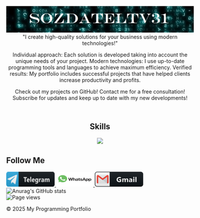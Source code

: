 <!DOCTYPE html>
<html lang="en">
<head>
    <meta charset="UTF-8">
    <meta name="viewport" content="width=device-width, initial-scale=1.0">
</head>
<header>
    <img src="https://github.com/SozdatelTV31/SozdatelTV31/blob/main/assets/heander.jpg"
    <p>"I create high-quality solutions for your business using modern technologies!"

 Individual approach: Each solution is developed taking into account the unique needs of your project.
 Modern technologies: I use up-to-date programming tools and languages to achieve maximum efficiency.
 Verified results: My portfolio includes successful projects that have helped clients increase productivity and profits.

 Check out my projects on GitHub!
 Contact me for a free consultation!
 Subscribe for updates and keep up to date with my new developments!</p>
</header>

<section class="languages">
    <h2 align="center">Skills </h2>
    <p align="center">
  <a href="https://skillicons.dev">
    <img src="https://skillicons.dev/icons?i=python,golang,vscode,androidstudio,c,cs,cpp,js,css,html" />
  </a>
</p>
</section>

<section class="follow-me">
    <h2>Follow Me</h2>
    <a href="https://t.me/SozdatelTV">
        <img src="https://github.com/SozdatelTV31/SozdatelTV31/blob/main/assets/telegrams.png" width="130" height="40" alt="Telegram">
    </a>
    <a href="https://wa.me/79511338696?text=Welcome">
        <img src="https://github.com/SozdatelTV31/SozdatelTV31/blob/main/assets/whatsap.png" width="100" height="40" alt="WhatsApp">
    </a>
    <a href="mailto:zev331507@gmail.com">
        <img src="https://github.com/SozdatelTV31/SozdatelTV31/blob/main/assets/gmail.png" width="130" height="40" alt="Gmail">
    </a>
</section>

<div>
    <img src="https://github-readme-stats.vercel.app/api?username=SozdatelTV31&show_icons=true&bg_color=00000000" alt="Anurag's GitHub stats" />
    <br>
    <img src="https://komarev.com/ghpvc/?username=SozdatelTV&color=green" alt="Page views" />
</div>

<footer>
    <p>&copy; 2025 My Programming Portfolio</p>
</footer>

</body>
</html>

